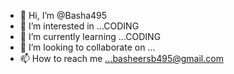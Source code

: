 - 👋 Hi, I’m @Basha495
- 👀 I’m interested in ...CODING 
- 🌱 I’m currently learning ...CODING
- 💞️ I’m looking to collaborate on ...
- 📫 How to reach me ...basheersb495@gmail.com

<!---
Basha495/Basha495 is a ✨ special ✨ repository because its `README.md` (this file) appears on your GitHub profile.
You can click the Preview link to take a look at your changes.
--->
